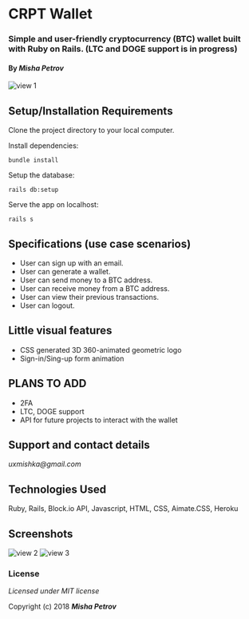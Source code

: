 # CRPT Wallet

### Simple and user-friendly cryptocurrency (BTC) wallet built with Ruby on Rails. (LTC and DOGE support is in progress)

#### By _**Misha Petrov**_

![view 1](
https://pro2-bar-s3-cdn-cf3.myportfolio.com/257c8eced7e830e5d34f94f741276bf4/ee1cb42c-a3cd-4ac8-872a-d1328594db0b_rw_1920.png?h=a2a34b82439e1a72b2c734d67483c700)

## Setup/Installation Requirements

Clone the project directory to your local computer.

Install dependencies:
```
bundle install
```
Setup the database:
```
rails db:setup
```
Serve the app on localhost:
```
rails s
```

## Specifications (use case scenarios)

* User can sign up with an email.
* User can generate a wallet.
* User can send money to a BTC address.
* User can receive money from a BTC address.
* User can view their previous transactions.
* User can logout.

## Little visual features

* CSS generated 3D 360-animated geometric logo
* Sign-in/Sing-up form animation

## PLANS TO ADD

* 2FA
* LTC, DOGE support
* API for future projects to interact with the wallet

## Support and contact details

_uxmishka@gmail.com_

## Technologies Used

Ruby, Rails, Block.io API, Javascript, HTML, CSS, Aimate.CSS, Heroku

## Screenshots

![view 2](https://pro2-bar-s3-cdn-cf5.myportfolio.com/257c8eced7e830e5d34f94f741276bf4/659ec37b-52e6-4b78-887f-91d5dd1f2aa5_rw_1920.png?h=e398495b3e497031581e628308fc2f6b)
![view 3](https://pro2-bar-s3-cdn-cf4.myportfolio.com/257c8eced7e830e5d34f94f741276bf4/f483fafa-a501-4c1e-a762-e0eba3c9ce16_rw_1920.png?h=fdda647a95f0726e36e89abcf2094e51)

### License

*Licensed under MIT license*

Copyright (c) 2018 **_Misha Petrov_**
